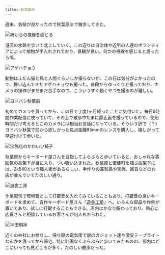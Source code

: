 ```yaml
---
title: 秋葉散歩
---
```

週末、気候が良かったので秋葉原まで散歩してきた。

![](https://lh3.googleusercontent.com/oYap4LgDTyXvWc0LetLCUOKZI38yTKkKYCmePlOHh24UnuKkrlEgP_qm_yrz9seSnAYbvMcOANIHFTjNlrBh9E9-WfpFprPihGeCbSNFsyPuNIhQ5l9hR49Ywp6CQTMWpehlEtgp6O87_l7oXa1wuWU "鳩からの視線を感じる")

港区の水路を歩いて北上していく。この辺りは自治体や近所の人達のボランティアによって植物が手入れされており、景観が良い。何かの視線を感じると思ったら鳩。

![](https://lh5.googleusercontent.com/ipr6vyvDljnmbfEtpIWpxc17jE6ltjQHqrIxETiH1wJHgZD52vDXbSS6KmrNGpxi9urd6cbsBEl0SUf2JZq9j2JPg_5bUDy6oZHmxonOvrFJDA9WTp1VmT0WSxbYqzTv338P1a4ihcUPl_wK-vPHoDs "アゲハチョウ")

動物はふだん猫と鳥と人間ぐらいしか撮らないが、この日は気分がよかったので、舞い込んできたアゲハチョウも撮った。普段からゆっくりと撮っており、カメラの操作がまだまだ苦手なので、こういうすぐ動くやつを撮るのが難しい。

![](https://lh4.googleusercontent.com/f5FxHkh2syG_70j72jIk03vLiWkBAeyA3KA1ZatNhBAtfXImiSL4gI8L_9F4Vhkf_4cffuVXNaqnz5mCrPW5ToJ0VFRBU171dnS0VukST1MGFRu3NJFXYWI1N3tRs1EbY00buJ4pbOZuQcl4Ztop8_k "ヨドバシ秋葉前")

初めてカメラを買ってから、この日で丁度1ヶ月経ったことに気付いた。毎日9時間作業配信に使っていて、その上で散歩中たまに静止画を撮っているので、使用時間だけ考えるとこのカメラには相当お世話になっている。そういう訳で（？）ヨドバシ秋葉で前から欲しかった焦点距離85mmのレンズを購入し、嬉しがって早速付けて歩いた。

![](https://lh5.googleusercontent.com/hRMZ0y9bTLCi30-Fi9aSLbaric0YwFy5p22s1iLzJrC30UphwqMDr7kKYzMeaH5cqLJqNii5hezf0Vmmp9c-iELLjnyLt8HYTCl7Hy0MOGou_5QpR1v7zh_OP0Yf36XZ2gfg9OEf6fHY_swe62jLO2E "宝飾店のかわいい椅子")

秋葉原からキーボード屋さんを目指してふらふらと歩いていると、おしゃれな雰囲気の高架下が目に入り、つい吸い込まれた。秋葉原と御徒町を結ぶ高架下には、2k540という職人街があるらしい。手作りの革製品や宝飾、雑貨などのお店が並んでいてたのしい通り。

![](https://lh3.googleusercontent.com/SgRb6PsjS8STio9O6KL6H3wVgjVUFC9LkxUHv96rsPgoh1i52SZruFYbKbPU51tfE0jpyOCs_JNSqkbekdkvteyVpYNljX09RkB65ErLnBBhORgCAkqefjmXtOOmoU-G8qE73UBNqOIexRR0qqWM4HA "遊舎工房")

作業配信で環境音として打鍵音を入れてみていることもあり、打鍵音の良いキーボードを求めて、自作キーボード屋さん『[遊舎工房](https://yushakobo.jp/)』へ。いろんな部品や作例が置いてあり、試しに打鍵することもできる。店内はかなり賑わっており、熱心に店員さんと相談しているお客さんが何人もおられた。

![](https://lh6.googleusercontent.com/4p3lz4_Yu20E7GNwpp5vUZlEJdIuLu5j8Bf237GzHRLzS1Emh9oULppMVnRAeM2kHruNs4UkufEJlBjeRMfeF5p6X3mtaTpa0LeCWM1ylVNIWOH0xJiV6PD0aGZL3DPwgVx3ljXuc2eGz0Q-3npHI5U "神田明神")

近くの神社にお参りし、帰り際の電気街で謎のガジェット達や激安テープライトなんかを漁ってから帰宅。特に計画なくぶらぶらと歩いてみたものの、都内はどこにいっても見どころが多く、たのしい散歩だった。
